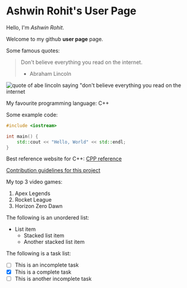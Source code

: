 # Ashwin Rohit's User Page

Hello, I'm *Ashwin Rohit*.

Welcome to my github **user page** page.

Some famous quotes:
> Don't believe everything you read on the internet. 
> - Abraham Lincoln

![quote of abe lincoln saying "don't believe everything you read on the internet](https://i.kym-cdn.com/photos/images/newsfeed/001/201/185/19b.jpg "Abe lincoln famoous quote")

My favourite programming language: C++

Some example code:
```cpp
#include <iostream>

int main() {
    std::cout << "Hello, World" << std::endl;
}
```

Best reference website for C++: [CPP reference](https://en.cppreference.com/w/)

[Contribution guidelines for this project](docs/CONTRIBUTING.md)

My top 3 video games:
1. Apex Legends
2. Rocket League
3. Horizon Zero Dawn

The following is an unordered list:
- List item
    - Stacked list item
    - Another stacked list item

The following is a task list:

- [ ] This is an incomplete task
- [x] This is a complete task
- [ ] This is another incomplete task